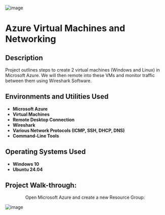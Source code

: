 ![image](https://github.com/user-attachments/assets/c1b13f10-8838-458c-bf5a-5dcb27a6831d)

<h1>Azure Virtual Machines and Networking</h1>


<h2>Description</h2>
Project outlines steps to create 2 virtual machines (Windows and Linux) in Microsoft Azure.  We will then remote into these VMs and monitor traffic between them using Wireshark Software.  
<br />
<h2>Environments and Utilities Used</h2>

- <b>Microsoft Azure</b>
- <b>Virtual Machines</b>
- <b>Remote Desktop Connection</b> 
- <b>Wireshark</b>
- <b>Various Network Protocols (ICMP, SSH, DHCP, DNS)</b>
- <b>Command-Line Tools</b>

<h2>Operating Systems Used </h2>

- <b>Windows 10</b>
- <b>Ubuntu 24.04</b>

<h2>Project Walk-through:</h2>
<p align="center">
Open Microsoft Azure and create a new Resource Group:

![image](https://github.com/user-attachments/assets/1d872145-3304-4923-b00c-88348790c876)


